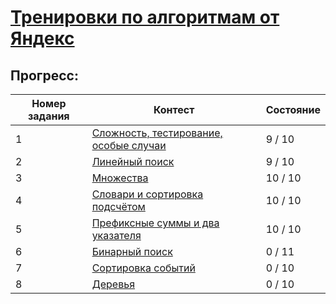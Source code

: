 # [Тренировки по алгоритмам от Яндекс](https://yandex.ru/yaintern/algorithm-training)

## Прогресс:

| Номер задания | Контест | Состояние |
|---|---|---|
|1|[Сложность, тестирование, особые случаи](https://contest.yandex.ru/contest/27393/enter/)|9 / 10|
|2|[Линейный поиск](https://contest.yandex.ru/contest/27472/enter/)|9 / 10|
|3|[Множества](https://contest.yandex.ru/contest/27663/enter/)|10 / 10|
|4|[Словари и сортировка подсчётом](https://contest.yandex.ru/contest/27665/enter/)|10 / 10|
|5|[Префиксные суммы и два указателя](https://contest.yandex.ru/contest/27794/enter/)|10 / 10|
|6|[Бинарный поиск](https://contest.yandex.ru/contest/27844/enter/)|0 / 11|
|7|[Сортировка событий](https://contest.yandex.ru/contest/27883/enter/)|0 / 10|
|8|[Деревья](https://contest.yandex.ru/contest/28069/enter/)|0 / 10|

